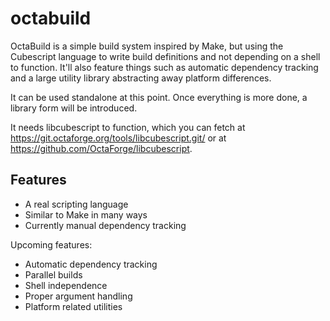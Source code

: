# octabuild

OctaBuild is a simple build system inspired by Make, but using the Cubescript
language to write build definitions and not depending on a shell to function.
It'll also feature things such as automatic dependency tracking and a large
utility library abstracting away platform differences.

It can be used standalone at this point. Once everything is more done, a library
form will be introduced.

It needs libcubescript to function, which you can fetch at
https://git.octaforge.org/tools/libcubescript.git/ or at
https://github.com/OctaForge/libcubescript.

## Features

 * A real scripting language
 * Similar to Make in many ways
 * Currently manual dependency tracking

Upcoming features:

 * Automatic dependency tracking
 * Parallel builds
 * Shell independence
 * Proper argument handling
 * Platform related utilities